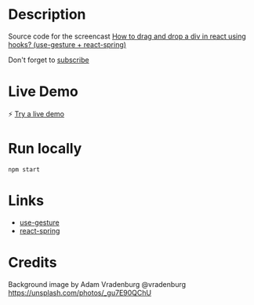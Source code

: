 # Description

Source code for the screencast <a href="https://youtu.be/FFUUhYhxh5Q">How to drag and drop a div in react using hooks? (use-gesture + react-spring)</a>

Don't forget to <a href="https://www.youtube.com/bitesizeacademy?sub_confirmation=1">subscribe</a>

# Live Demo

⚡️ [Try a live demo](https://alexkrkn.github.io/react-drag-and-drop/)

# Run locally

`npm start`

# Links

- [use-gesture](https://github.com/pmndrs/use-gesture)
- [react-spring](https://github.com/pmndrs/react-spring)

# Credits

Background image by Adam Vradenburg @vradenburg https://unsplash.com/photos/_gu7E90QChU
